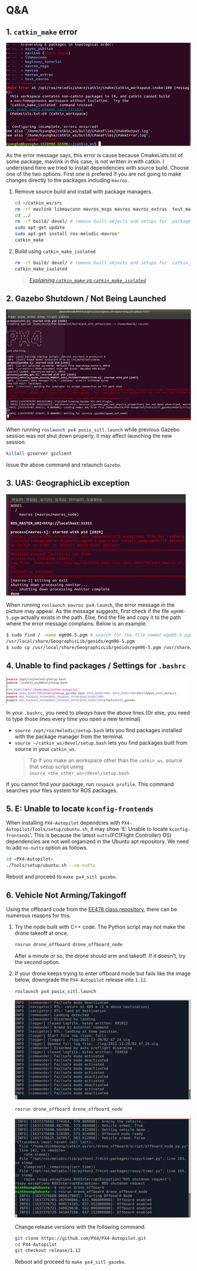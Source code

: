 # Q&A

## 1. `catkin_make` error

![catkin_make_isolated](pictures/catkin_make_isolated.png)

As the error message says, this error is cause because CmakeLists.txt of some package, mavlink in this case, is not written in with catkin. I understand here we tried to install dependencies with source build. Choose one of the two options. First one is prefered if you are not going to make changes directly to the packages including `mavros`.

1. Remove source build and install with package managers.

    ```bash
    cd ~/catkin_ws/src
    rm -rf mavlink libmavconn mavros_msgs mavros mavros_extras  test_mavros # remove source code
    cd ../
    rm -rf build/ devel/ # remove built objects and setups for  packages installed with apt to take effect
    sudo apt-get update
    sudo apt-get install ros-melodic-mavros*
    catkin_make
    ```

2. Build using `catkin_make_isolated`

    ```bash
    rm -rf build/ devel/ # remove built objects and setups for  catkin_make_isolated command to complete the build
    catkin_make_isolated
    ```
    > [_Explaining `catkin_make` vs `catkin_make_isolated`_](https://answers.ros.org/question/320613/catkin_make-vs-catkin_make_isolated-which-is-preferred/?answer=320614#post-id-320614)

## 2. Gazebo Shutdown / Not Being Launched
![gaazebo_shutdown](pictures/gazebo_shutdown.png)

When running `roslaunch px4 posix_sitl.launch` while previous Gazebo session was not shut down properly, it may affect launching the new session.
```bash
killall gzserver gzclient
```
Issue the above command and relaunch `Gazebo`.

## 3. UAS: GeographicLib exception
![uas_geographiclib](pictures/uas_geographiclib.png)

When running `roslaunch mavros px4.launch`, the error message in the picture may appear. As the message suggests, first check if the file `egm96-5.pgm` actually exists in the path. Else, find the file and copy it to the path where the error message complains. Below is an example.

```bash
$ sudo find / -name egm96-5.pgm # search for the file named egm96-5.pgm for all of your storage
/usr/local/share/GeographicLib/geoids/egm96-5.pgm
$ sudo cp /usr/local/share/GeographicLib/geoids/egm96-5.pgm /usr/share/GeographicLib/geoids/
```

## 4. Unable to find packages / Settings for `.bashrc`

![bashrc](pictures/bashrc.png)

In your `.bashrc`, you need to _always_ have the above lines.(Or else, you need to type those lines every time you open a new terminal)

- `source /opt/ros/melodic/setup.bash` lets you find packages installed with the package manager from the terminal.
- `source ~/catkin_ws/devel/setup.bash` lets you find packages built from source in your `catkin_ws`.
    > _Tip_ If you make an workspace other than the `catkin_ws`, source that setup script using \
    > `source <the_other_ws>/devel/setup.bash`

If you cannot find your package, run `rospack profile`. This command searches your files system for ROS packages.

## 5. E: Unable to locate `kconfig-frontends`
When installing `PX4-Autopilot` dependcies with `PX4-Autopilot/Tools/setup/ubuntu.sh`, it may show 'E: Unable to locate `kconfig-frontends`'. This is because the latest `nuttx`(FC(Flight Controller) OS) dependencies are not well organized in the Ubuntu apt repository. We need to add `no-nuttx` option as follows.

```bash
cd <PX4-Autopilot>
./Tools/setup/ubuntu.sh --no-nuttx
```
Reboot and proceed to `make px4_sitl gazebo`.

## 6. Vehicle Not Arming/Takingoff
Using the offboard code from the [EE478 class repository](https://github.com/swl017/EE478/tree/main/ros_code/drone_offboard), there can be numerous reasons for this.

1. Try the node built with C++ code. The Python script may not make the drone takeoff at once.
    ```bash
    rosrun drone_offboard drone_offboard_node
    ```
    
    After a minute or so, the drone should arm and takeoff. If it doesn't, try the second option.

2. If your drone keeps trying to enter offboard mode but fails like the image below, downgrade the `PX4-Autopilot` release into `1.12`.

    `roslaunch px4 posix_sitl.launch`

    ![px4_downgrade_px4](pictures/px4_downgrade_px4.png)

    `rosrun drone_offboard drone_offboard_node`

    ![px4_downgrade_offboard](pictures/px4_downgrade_offboard.png)

    Change release versions with the following command.
    ```bash
    git clone https://github.com/PX4/PX4-Autopilot.git
    cd PX4-Autopilot
    git checkout release/1.12
    ```
    Reboot and proceed to `make px4_sitl gazebo`.
